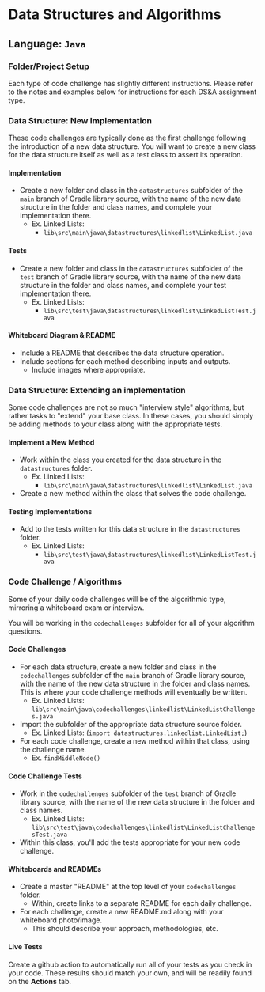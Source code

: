 # Data Structures and Algorithms

## Language: `Java`

### Folder/Project Setup

Each type of code challenge has slightly different instructions. Please refer to the notes and examples below for instructions for each DS&A assignment type.

### Data Structure: New Implementation

These code challenges are typically done as the first challenge following the introduction of a new data structure. You will want to create a new class for the data structure itself as well as a test class to assert its operation.

#### Implementation

- Create a new folder and class in the `datastructures` subfolder of the `main` branch of Gradle library source, with the name of the new data structure in the folder and class names, and complete your implementation there.
  - Ex. Linked Lists:
    - `lib\src\main\java\datastructures\linkedlist\LinkedList.java`

#### Tests

- Create a new folder and class in the `datastructures` subfolder of the `test` branch of Gradle library source, with the name of the new data structure in the folder and class names, and complete your test implementation there.
  - Ex. Linked Lists:
    - `lib\src\test\java\datastructures\linkedlist\LinkedListTest.java`

#### Whiteboard Diagram & README

- Include a README that describes the data structure operation.
- Include sections for each method describing inputs and outputs.
  - Include images where appropriate.

### Data Structure: Extending an implementation

Some code challenges are not so much "interview style" algorithms, but rather tasks to "extend" your base class. In these cases, you should simply be adding methods to your class along with the appropriate tests.

#### Implement a New Method

- Work within the class you created for the data structure in the `datastructures` folder.
  - Ex. Linked Lists:
    - `lib\src\main\java\datastructures\linkedlist\LinkedList.java`
- Create a new method within the class that solves the code challenge.

#### Testing Implementations

- Add to the tests written for this data structure in the `datastructures` folder.
  - Ex. Linked Lists:
    - `lib\src\test\java\datastructures\linkedlist\LinkedListTest.java`

### Code Challenge / Algorithms

Some of your daily code challenges will be of the algorithmic type, mirroring a whiteboard exam or interview.

You will be working in the `codechallenges` subfolder for all of your algorithm questions.

#### Code Challenges

- For each data structure, create a new folder and class in the `codechallenges` subfolder of the `main` branch of Gradle library source, with the name of the new data structure in the folder and class names. This is where your code challenge methods will eventually be written.
  - Ex. Linked Lists: `lib\src\main\java\codechallenges\linkedlist\LinkedListChallenges.java`
- Import the subfolder of the appropriate data structure source folder.
  - Ex. Linked Lists: (`import datastructures.linkedlist.LinkedList;`)
- For each code challenge, create a new method within that class, using the challenge name.
  - Ex. `findMiddleNode()`

#### Code Challenge Tests

- Work in the `codechallenges` subfolder of the `test` branch of Gradle library source, with the name of the new data structure in the folder and class names.
  - Ex. Linked Lists: `lib\src\test\java\codechallenges\linkedlist\LinkedListChallengesTest.java`
- Within this class, you'll add the tests appropriate for your new code challenge.

#### Whiteboards and READMEs

- Create a master "README" at the top level of your `codechallenges` folder.
  - Within, create links to a separate README for each daily challenge.
- For each challenge, create a new README.md along with your whiteboard photo/image.
  - This should describe your approach, methodologies, etc.

#### Live Tests

Create a github action to automatically run all of your tests as you check in your code. These results should match your own, and will be readily found on the  **Actions** tab.
